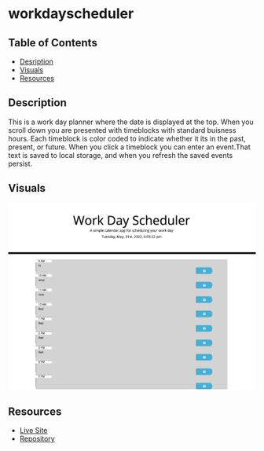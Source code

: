 # workdayscheduler


## Table of Contents
- [Desription](#description)
- [Visuals](#visuals)
- [Resources](#resources)

## Description
<p>This is a work day planner where the date is displayed at the top.
When you scroll down you are presented with timeblocks with standard buisness hours.
Each timeblock is color coded to indicate whether it its in the past, present, or future. When you click a timeblock you can enter an event.That text is saved to local storage, and when you refresh the saved events persist.</p>



## Visuals
![WorkDayScheduler](Work-Day-Scheduler.png)

## Resources
- [Live Site](https://gcoder9.github.io/workdayscheduler/)
- [Repository](https://github.com/Gcoder9/workdayscheduler)